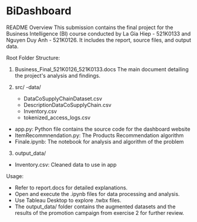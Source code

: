 # BiDashboard
README
Overview
This submission contains the final project for the Business Intelligence (BI) course conducted by La Gia Hiep - 521K0133 and Nguyen Duy Anh - 521K0126. It includes the report, source files, and output data.

Root Folder Structure:

1. Business_Final_521K0126_521K0133.docs
The main document detailing the project's analysis and findings.

2. src/
  -data/
     + DataCoSupplyChainDataset.csv
     + DescriptionDataCoSupplyChain.csv
     + Inventory.csv
     + tokenized_access_logs.csv
   
  + app.py: Python file contains the source code for the dashboard website
  + ItemRecommnendation.py: The Products Recommendation algorithm
  + Finale.ipynb: The notebook for analysis and algorithm of the problem
  

3. output_data/

+ Inventory.csv: Cleaned data to use in app 

Usage:
+ Refer to report.docs for detailed explanations.
+ Open and execute the .ipynb files for data processing and analysis.
+ Use Tableau Desktop to explore .twbx files.
+ The output_data/ folder contains the augmented datasets and the results of the promotion campaign from exercise 2 for further review.
